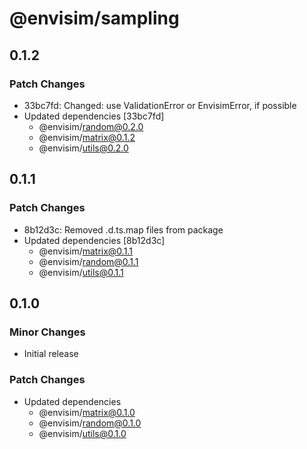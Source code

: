 # @envisim/sampling

## 0.1.2

### Patch Changes

- 33bc7fd: Changed: use ValidationError or EnvisimError, if possible
- Updated dependencies [33bc7fd]
  - @envisim/random@0.2.0
  - @envisim/matrix@0.1.2
  - @envisim/utils@0.2.0

## 0.1.1

### Patch Changes

- 8b12d3c: Removed .d.ts.map files from package
- Updated dependencies [8b12d3c]
  - @envisim/matrix@0.1.1
  - @envisim/random@0.1.1
  - @envisim/utils@0.1.1

## 0.1.0

### Minor Changes

- Initial release

### Patch Changes

- Updated dependencies
  - @envisim/matrix@0.1.0
  - @envisim/random@0.1.0
  - @envisim/utils@0.1.0
